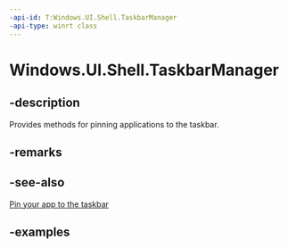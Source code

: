 ```yaml
---
-api-id: T:Windows.UI.Shell.TaskbarManager
-api-type: winrt class
---
```


<!-- Class syntax.
public class TaskbarManager 
-->

# Windows.UI.Shell.TaskbarManager

## -description

Provides methods for pinning applications to the taskbar.

## -remarks

## -see-also

[Pin your app to the taskbar](https://docs.microsoft.com/windows/uwp/design/shell/pin-to-taskbar)

## -examples